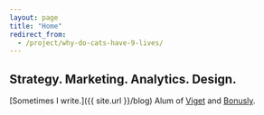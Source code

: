 ```yaml
---
layout: page
title: "Home"
redirect_from:
  - /project/why-do-cats-have-9-lives/
---
```


## Strategy. Marketing. Analytics. Design.

[Sometimes I write.]({{ site.url }}/blog)
Alum of [Viget](https://viget.com/) and [Bonusly](https://bonus.ly/).
